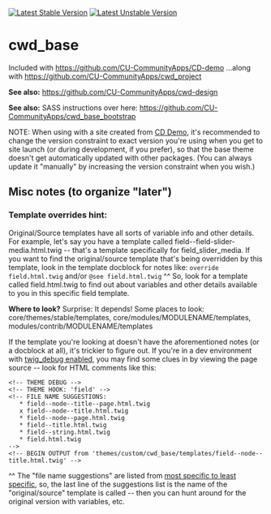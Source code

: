 [![Latest Stable Version](https://poser.pugx.org/cubear/cwd_base/v/stable)](https://packagist.org/packages/cubear/cwd_base)
[![Latest Unstable Version](https://poser.pugx.org/cubear/cwd_base/v/unstable)](https://packagist.org/packages/cubear/cwd_base)

 # cwd_base

Included with https://github.com/CU-CommunityApps/CD-demo
...along with https://github.com/CU-CommunityApps/cwd_project

**See also:** https://github.com/CU-CommunityApps/cwd-design

**See also:** SASS instructions over here: https://github.com/CU-CommunityApps/cwd_base_bootstrap

NOTE: When using with a site created from [CD Demo](https://github.com/CU-CommunityApps/CD-demo), it's recommended to change the version constraint to exact version you're using when you get to site launch (or during development, if you prefer), so that the base theme doesn't get automatically updated with other packages.  (You can always update it "manually" by increasing the version constraint when you wish.)

## Misc notes (to organize "later")

### Template overrides hint:
Original/Source templates have all sorts of variable info and other details.  For example, let's say you have a template called field--field-slider-media.html.twig -- that's a template specifically for field_slider_media.  If you want to find the original/source template that's being overridden by this template, look in the template docblock for notes like:
`override field.html.twig`
and/or
`@see field.html.twig`
^^ So, look for a template called field.html.twig to find out about variables and other details available to you in this specific field template.

**Where to look?**  Surprise: It depends!  Some places to look: core/themes/stable/templates, core/modules/MODULENAME/templates, modules/contrib/MODULENAME/templates

If the template you're looking at doesn't have the aforementioned notes (or a docblock at all), it's trickier to figure out.  If you're in a dev environment with [twig_debug enabled](https://www.drupal.org/docs/8/theming/twig/debugging-twig-templates#s-enable-debugging), you may find some clues in by viewing the page source -- look for HTML comments like this:
```
<!-- THEME DEBUG -->
<!-- THEME HOOK: 'field' -->
<!-- FILE NAME SUGGESTIONS:
   * field--node--title--page.html.twig
   x field--node--title.html.twig
   * field--node--page.html.twig
   * field--title.html.twig
   * field--string.html.twig
   * field.html.twig
-->
<!-- BEGIN OUTPUT from 'themes/custom/cwd_base/templates/field--node--title.html.twig' -->
```
^^ The "file name suggestions" are listed from [most specific to least specific](https://www.drupal.org/docs/8/theming/twig/locating-template-files-with-debugging), so, the last line of the suggestions list is the name of the "original/source" template is called -- then you can hunt around for the original version with variables, etc.
